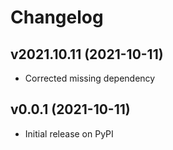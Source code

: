 # Changelog

## v2021.10.11 (2021-10-11)

* Corrected missing dependency

## v0.0.1 (2021-10-11)

* Initial release on PyPI
